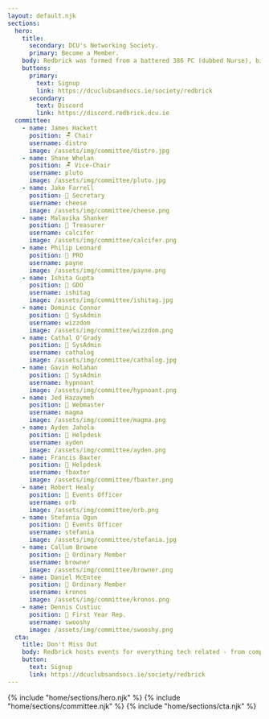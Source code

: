 ```yaml
---
layout: default.njk
sections:
  hero:
    title:
      secondary: DCU's Networking Society.
      primary: Become a Member.
    body: Redbrick was formed from a battered 386 PC (dubbed Nurse), bits of borrowed memory, and a group of friends working together. We’re open to everyone regardless of computing level and always looking for people who want to come and learn!
    buttons:
      primary:
        text: Signup 
        link: https://dcuclubsandsocs.ie/society/redbrick
      secondary:
        text: Discord
        link: https://discord.redbrick.dcu.ie
  committee:
    - name: James Hackett
      position: 🪑 Chair
      username: distro
      image: /assets/img/committee/distro.jpg
    - name: Shane Whelan
      position: 🪑 Vice-Chair
      username: pluto
      image: /assets/img/committee/pluto.jpg
    - name: Jake Farrell
      position: 💌 Secretary
      username: cheese
      image: /assets/img/committee/cheese.png
    - name: Malavika Shanker
      position: 💸 Treasurer
      username: calcifer
      image: /assets/img/committee/calcifer.png
    - name: Philip Leonard
      position: 📢 PRO
      username: payne
      image: /assets/img/committee/payne.png
    - name: Ishita Gupta
      position: 🎨 GDO
      username: ishitag
      image: /assets/img/committee/ishitag.jpg
    - name: Dominic Connor
      position: 🚀 SysAdmin
      username: wizzdom
      image: /assets/img/committee/wizzdom.png
    - name: Cathal O'Grady
      position: 🚀 SysAdmin
      username: cathalog
      image: /assets/img/committee/cathalog.jpg
    - name: Gavin Holahan
      position: 🍼 SysAdmin
      username: hypnoant
      image: /assets/img/committee/hypnoant.png
    - name: Jed Hazaymeh
      position: 👾 Webmaster
      username: magma
      image: /assets/img/committee/magma.png
    - name: Ayden Jahola
      position: 🙌 Helpdesk
      username: ayden
      image: /assets/img/committee/ayden.png
    - name: Francis Baxter
      position: 🙌 Helpdesk
      username: fbaxter
      image: /assets/img/committee/fbaxter.png
    - name: Robert Healy
      position: 📅 Events Officer
      username: orb
      image: /assets/img/committee/orb.png
    - name: Stefania Ogun
      position: 📅 Events Officer
      username: stefania
      image: /assets/img/committee/stefania.jpg
    - name: Callum Browne
      position: 💎 Ordinary Member
      username: browner
      image: /assets/img/committee/browner.png
    - name: Daniel McEntee
      position: 💎 Ordinary Member
      username: kronos
      image: /assets/img/committee/kronos.png
    - name: Dennis Custiuc
      position: 🥇 First Year Rep.
      username: swooshy
      image: /assets/img/committee/swooshy.png
  cta:
    title: Don't Miss Out
    body: Redbrick hosts events for everything tech related - from computer programming tutorials to workshops with multinational tech companies.
    button:
      text: Signup
      link: https://dcuclubsandsocs.ie/society/redbrick
---
```

<main>
  {% include "home/sections/hero.njk" %}
  {% include "home/sections/committee.njk" %}
  {% include "home/sections/cta.njk" %}
</main>